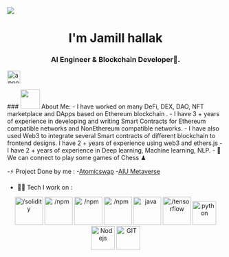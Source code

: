 </div>
<img src="https://readme-typing-svg.herokuapp.com?size=50&center=true&vCenter=true&width=800&height=100&lines=Hello+World+%F0%9F%91%8B;Hallo+Welt%F0%9F%91%8B;Hello+World%F0%9F%91%8B"></div>
<h1 align="center">I'm Jamill hallak</h1>
<p align="center">
<h3 align="center"> AI Engineer & Blockchain Developer🌟.</h3>
<a href="https://www.linkedin.com/in/jamill-hallak-808680225/" target="blank"><img align="center" src="https://cdn.jsdelivr.net/npm/simple-icons@3.0.1/icons/linkedin.svg" alt="apoorvtyagi" height="30" width="30" /></a>&nbsp;
</p>
### <img src="https://github.com/TheDudeThatCode/TheDudeThatCode/blob/master/Assets/Developer.gif" width="45" /> About Me:
- I have worked on many DeFi, DEX, DAO, NFT marketplace and DApps based on Ethereum blockchain .
- I have 3 + years of experience in developing and writing Smart Contracts for Ethereum compatible networks and NonEthereum compatible networks.
- I have also used Web3 to integrate several Smart contracts of different blockchain to frontend designs. I have 2 + years of experience using web3 and ethers.js
- I have 2 + years of experience in Deep learning, Machine learning, NLP.
- 👯 We can connect to play some games of Chess ♟


-⚡ Project Done by me  :
-[Atomicswap](https://atomicswap.vip/)
-[AIU Metaverse](https://www.youtube.com/watch?v=vln4UbYLG0o)

- 🧑‍💻 Tech I work on :

<p align="center">
        <img src="https://vectorwiki.com/images/Nth1M__solidity.svg" alt="/solidity" width="65" height="65"/> 
        <img src="https://www.vectorlogo.zone/logos/npmjs/npmjs-icon.svg" alt="/npm" width="65" height="65"/> 
        <img src="https://www.vectorlogo.zone/logos/ethereum/ethereum-icon.svg" alt="/npm" width="65" height="65"/> 
        <img src="  https://moralis.io/wp-content/uploads/2021/07/Skarmavbild-2021-07-14-kl.-16.37.53-768x765.png" alt="/npm" width="65" height="65"/> 
       <img src="https://www.vectorlogo.zone/logos/java/java-icon.svg" alt="java" width="65" height="65"/> 
       <img src="https://www.vectorlogo.zone/logos/tensorflow/tensorflow-icon.svg" alt="/tensorflow" width="65" height="65"/> 
      <img src="https://www.vectorlogo.zone/logos/python/python-icon.svg" alt="python" width="55" height="55"/>
      <img src="https://www.vectorlogo.zone/logos/nodejs/nodejs-icon.svg" alt="Nodejs" width="55" height="55"/>
      <img src="https://www.vectorlogo.zone/logos/git-scm/git-scm-icon.svg" alt="GIT" width="55" height="55"/> 
</p>


